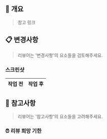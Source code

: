 ## 📌 개요

> 참고 링크

## 📋 변경사항

> 리뷰어는 '변경사항'의 요소들을 검토해주세요.

### 스크린샷

| 작업 전 | 작업 후 |
| ------- | ------- |

## 🙏 참고사항

> 리뷰어는 '참고사항'의 요소들을 고려해주세요.

### ⏰ 리뷰 희망 기한